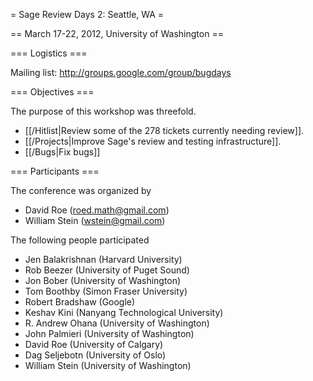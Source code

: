 = Sage Review Days 2: Seattle, WA =

== March 17-22, 2012, University of Washington ==

=== Logistics ===

Mailing list: http://groups.google.com/group/bugdays

=== Objectives ===

The purpose of this workshop was threefold.

 * [[/Hitlist|Review some of the 278 tickets currently needing review]].
 * [[/Projects|Improve Sage's review and testing infrastructure]].
 * [[/Bugs|Fix bugs]]

=== Participants ===

The conference was organized by

 * David Roe (roed.math@gmail.com)
 * William Stein (wstein@gmail.com)

The following people participated

 * Jen Balakrishnan (Harvard University)
 * Rob Beezer (University of Puget Sound)
 * Jon Bober (University of Washington)
 * Tom Boothby (Simon Fraser University)
 * Robert Bradshaw (Google)
 * Keshav Kini (Nanyang Technological University)
 * R. Andrew Ohana (University of Washington)
 * John Palmieri (University of Washington)
 * David Roe (University of Calgary)
 * Dag Seljebotn (University of Oslo)
 * William Stein (University of Washington)

